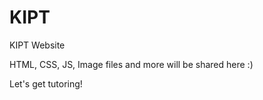 # KIPT
KIPT Website

HTML, CSS, JS, Image files and more will be shared here :) 

Let's get tutoring! 

